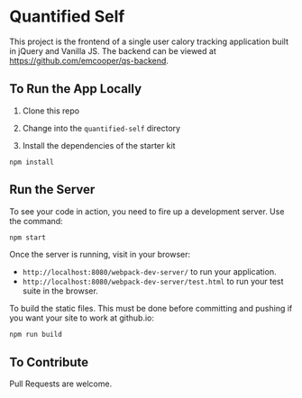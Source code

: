 # Quantified Self

This project is the frontend of a single user calory tracking application built in jQuery and Vanilla JS. The backend can be viewed at https://github.com/emcooper/qs-backend.

## To Run the App Locally
1. Clone this repo

2. Change into the `quantified-self` directory

3. Install the dependencies of the starter kit

  ```shell
  npm install
  ```

## Run the Server

To see your code in action, you need to fire up a development server. Use the command:

```shell
npm start
```

Once the server is running, visit in your browser:

* `http://localhost:8080/webpack-dev-server/` to run your application.
* `http://localhost:8080/webpack-dev-server/test.html` to run your test suite in the browser.

To build the static files. This must be done before committing and pushing if you want your site to work at github.io:

```js
npm run build
```

## To Contribute
Pull Requests are welcome.

